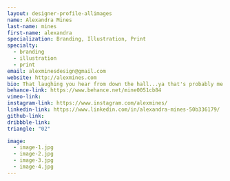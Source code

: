 ```yaml
---
layout: designer-profile-allimages
name: Alexandra Mines
last-name: mines
first-name: alexandra
specialization: Branding, Illustration, Print
specialty:
  - branding
  - illustration
  - print
email: alexminesdesign@gmail.com
website: http://alexmines.com
bio: That laughing you hear from down the hall...ya that's probably me.
behance-link: https://www.behance.net/mine0051cb84
vimeo-link:
instagram-link: https://www.instagram.com/alexmines/
linkedin-link: https://www.linkedin.com/in/alexandra-mines-50b336179/
github-link:
dribbble-link:
triangle: "02"

image:
  - image-1.jpg
  - image-2.jpg
  - image-3.jpg
  - image-4.jpg
---
```

